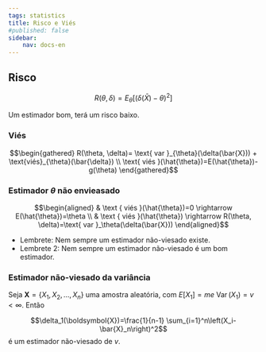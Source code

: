 ```yaml
---
tags: statistics
title: Risco e Viés
#published: false
sidebar:
    nav: docs-en
---
```


## Risco

$$R(\theta, \delta)=E_\theta\left[(\delta(\bar{X})-\theta)^2\right]$$

Um estimador bom, terá um risco baixo.

### Viés

$$\begin{gathered}
R(\theta, \delta)= \text{ var }_{\theta}(\delta(\bar{X})) + \text{viés}_{\theta}(\bar{\delta}) \\
\text{ viés }(\hat{\theta})=E(\hat{\theta})-g(\theta)
\end{gathered}$$

### Estimador $\theta$ não envieasado

$$\begin{aligned}
& \text { viés }(\hat{\theta})=0 \rightarrow E(\hat{\theta})=\theta \\
& \text { viés }(\hat{\theta}) \rightarrow R(\theta, \delta)=\text{ var }_\theta(\delta(\bar{X}))
\end{aligned}$$

- Lembrete: Nem sempre um estimador não-viesado existe.
- Lembrete 2: Nem sempre um estimador não-viesado é um bom estimador.

### Estimador não-viesado da variância

Seja $\boldsymbol{X}=\left\{X_1, X_2, \ldots, X_n\right\}$ uma amostra aleatória, com $E\left[X_1\right]=m e$ $\operatorname{Var}\left(X_1\right)=v<\infty$. Então


$$\delta_1(\boldsymbol{X})=\frac{1}{n-1} \sum_{i=1}^n\left(X_i-\bar{X}_n\right)^2$$
é um estimador não-viesado de $v$.
